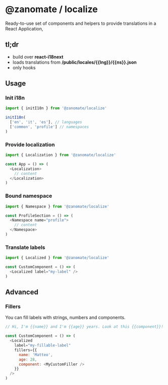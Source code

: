 # @zanomate / localize

Ready-to-use set of components and helpers to provide translations in a React Application,

## tl;dr
- build over **react-i18next**
- loads translations from **/public/locales/{{lng}}/{{ns}}.json**
- only hooks

## Usage

### Init i18n
```js
import { initI18n } from '@zanomate/localize'

initI18n(
  ['en', 'it', 'es'], // languages
  ['common', 'profile'] // namespaces
)
```

### Provide localization
```js
import { Localization } from '@zanomate/localize'

const App = () => (
  <Localization>
    // content
  </Localization>
)
```

### Bound namespace
```js
import { Namespace } from '@zanomate/localize'

const ProfileSection = () => (
  <Namespace name="profile">
    // content
  </Namespace>
)
```

### Translate labels
```js
import { Localized } from '@zanomate/localize'

const CustomComponent = () => (
  <Localized label="my-label" />
)
```

## Advanced

### Fillers
You can fill labels with strings, numbers and components.
```js
// Hi, I'm {{name}} and I'm {{age}} years. Look at this {{component}}!

const CustomComponent = () => (
  <Localized
    label="my-fillable-label"
    fillers={{
      name: 'Matteo',
      age: 28,
      component: <MyCustomFiller />
    }}
  />
)
```
